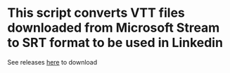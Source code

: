 # This script converts VTT files downloaded from Microsoft Stream to SRT format to be used in Linkedin

See releases [here](https://github.com/diegoriera/Convert-VTT-to-SRT/releases/tag/VTTtoSRT) to download
